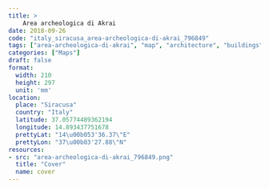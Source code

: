 ```yaml
---
title: > 
    Area archeologica di Akrai
date: 2018-09-26
code: "italy_siracusa_area-archeologica-di-akrai_796849"
tags: ["area-archeologica-di-akrai", "map", "architecture", "buildings", "Siracusa", "Italy"]
categories: ["Maps"]
draft: false
format:
  width: 210
  height: 297
  unit: 'mm'
location:
  place: "Siracusa"
  country: "Italy"
  latitude: 37.05774489362194
  longitude: 14.893437751678
  prettyLat: "14\u00b053'36.37\"E"
  prettyLon: "37\u00b03'27.88\"N"
resources:
- src: "area-archeologica-di-akrai_796849.png"
  title: "Cover"
  name: cover
---
```

